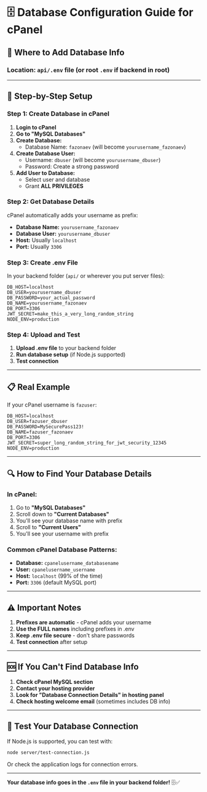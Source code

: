 # 🗄️ **Database Configuration Guide for cPanel**

## 📍 **Where to Add Database Info**

### **Location:** `api/.env` file (or root `.env` if backend in root)

---

## 🔧 **Step-by-Step Setup**

### **Step 1: Create Database in cPanel**

1. **Login to cPanel**
2. **Go to "MySQL Databases"**
3. **Create Database:**
   - Database Name: `fazonaev` (will become `yourusername_fazonaev`)
4. **Create Database User:**
   - Username: `dbuser` (will become `yourusername_dbuser`)
   - Password: Create a strong password
5. **Add User to Database:**
   - Select user and database
   - Grant **ALL PRIVILEGES**

### **Step 2: Get Database Details**

cPanel automatically adds your username as prefix:
- **Database Name:** `yourusername_fazonaev`
- **Database User:** `yourusername_dbuser`
- **Host:** Usually `localhost`
- **Port:** Usually `3306`

### **Step 3: Create .env File**

In your backend folder (`api/` or wherever you put server files):

```env
DB_HOST=localhost
DB_USER=yourusername_dbuser
DB_PASSWORD=your_actual_password
DB_NAME=yourusername_fazonaev
DB_PORT=3306
JWT_SECRET=make_this_a_very_long_random_string
NODE_ENV=production
```

### **Step 4: Upload and Test**

1. **Upload .env file** to your backend folder
2. **Run database setup** (if Node.js supported)
3. **Test connection**

---

## 📋 **Real Example**

If your cPanel username is `fazuser`:

```env
DB_HOST=localhost
DB_USER=fazuser_dbuser
DB_PASSWORD=MySecurePass123!
DB_NAME=fazuser_fazonaev
DB_PORT=3306
JWT_SECRET=super_long_random_string_for_jwt_security_12345
NODE_ENV=production
```

---

## 🔍 **How to Find Your Database Details**

### **In cPanel:**
1. Go to **"MySQL Databases"**
2. Scroll down to **"Current Databases"**
3. You'll see your database name with prefix
4. Scroll to **"Current Users"**
5. You'll see your username with prefix

### **Common cPanel Database Patterns:**
- **Database:** `cpanelusername_databasename`
- **User:** `cpanelusername_username`
- **Host:** `localhost` (99% of the time)
- **Port:** `3306` (default MySQL port)

---

## ⚠️ **Important Notes**

1. **Prefixes are automatic** - cPanel adds your username
2. **Use the FULL names** including prefixes in .env
3. **Keep .env file secure** - don't share passwords
4. **Test connection** after setup

---

## 🆘 **If You Can't Find Database Info**

1. **Check cPanel MySQL section**
2. **Contact your hosting provider**
3. **Look for "Database Connection Details" in hosting panel**
4. **Check hosting welcome email** (sometimes includes DB info)

---

## 🧪 **Test Your Database Connection**

If Node.js is supported, you can test with:
```bash
node server/test-connection.js
```

Or check the application logs for connection errors.

---

**Your database info goes in the `.env` file in your backend folder!** 🗄️✅